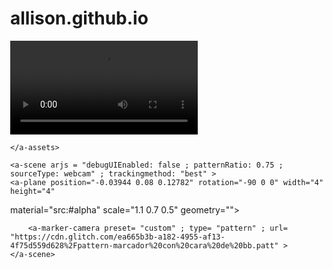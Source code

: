# allison.github.io
<!-- AR.js by @jerome_etienne - github: https://github.com/jeromeetienne/ar.js - info: https://medium.com/arjs/augmented-reality-in-10-lines-of-html-4e193ea9fdbf -->
<script src="https://aframe.io/releases/0.8.0/aframe.min.js"></script>

<script src="https://cdn.rawgit.com/jeromeetienne/AR.js/1.6.0/aframe/build/aframe-ar.js"></script>

<body style= 'margin : 0px; overflow: hidden'>
  
<a-assets>
        <video 
               id="alpha" 
               autoplay loop="true" 
               src="https://cdn.glitch.com/ea665b3b-a182-4955-af13-4f75d559d628%2Ffamilia%20real%20video%20reducido.webm">
  </video>
  
    </a-assets>
  
	<a-scene arjs = "debugUIEnabled: false ; patternRatio: 0.75 ; sourceType: webcam" ; trackingmethod: "best" > 
    <a-plane position="-0.03944 0.08 0.12782" rotation="-90 0 0" width="4" height="4" 
material="src:#alpha" scale="1.1 0.7 0.5" geometry="">
  </a-plane>
  
		<a-marker-camera preset= "custom" ; type= "pattern" ; url= "https://cdn.glitch.com/ea665b3b-a182-4955-af13-4f75d559d628%2Fpattern-marcador%20con%20cara%20de%20bb.patt" >
	</a-scene>
</body>

